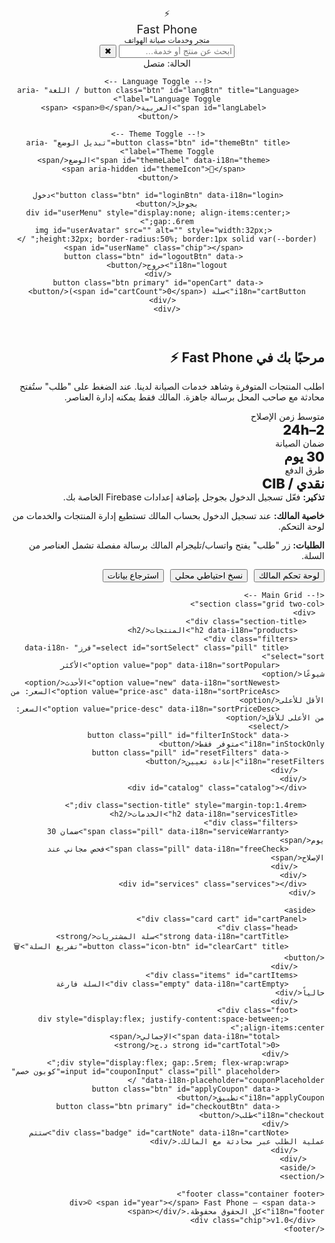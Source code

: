 <!DOCTYPE html>
<html lang="ar" dir="rtl">
<head>
  <meta charset="utf-8" />
  <meta name="viewport" content="width=device-width, initial-scale=1" />
  <title>Fast Phone | المتجر والخدمات</title>
  <meta name="description" content="تطبيق ويب لمحل Fast Phone: عرض المنتجات والخدمات، تسجيل الدخول بجوجل، سلة المشتريات، والطلب عبر محادثة المالك. يدعم العربية والفرنسية + وضع داكن/فاتح." />
  <meta name="theme-color" content="#0ea5e9" />
  <!--
  ============================================================================
  Fast Phone — Single-file HTML/CSS/JS App (RTL/LTR Arabic/French)
  Author: ChatGPT (GPT-5 Thinking)
  Date: 2025-08-15

  ✅ الميزات الرئيسية / Fonctionnalités:
  - 🇦🇪/🇫🇷 تعدد اللغة العربية/الفرنسية مع تبديل فوري للواجهة (i18n) + حفظ الاختيار في التخزين المحلي.
  - 🎨 تبديل الوضع: داكن/فاتح + تخزين التفضيل.
  - 🛍️ كتالوج منتجات + خدمات صيانة مع بحث/تصفية/فرز.
  - 🛒 سلة مشتريات + كوبونات خصم + إجماليات + توليد رسالة طلب جاهزة.
  - 💬 زر "طلب" يفتح محادثة مع حساب المالك (واتساب/تليجرام/مسنجر) مع تمرير محتوى السلة.
  - 🔐 تسجيل الدخول بجوجل عبر Firebase Auth (مكان لإضافة مفاتيحك) + صلاحيات مالك.
  - 👑 فقط حساب المالك يمكنه إضافة/تعديل/حذف المنتجات والخدمات، وتغيير الأسعار والمخزون.
  - 💾 تخزين محلي (localStorage) كبداية + واجهات جاهزة للربط مع Firestore (تعليقات في الأسفل).
  - 🧰 لوحة تحكم Admin للمالك: CRUD للمنتجات والخدمات، إدارة قسائم الخصم، نسخ احتياطي/استرجاع JSON.
  - 📦 ملف واحد—لا يحتاج بنية إطار—قابل للنشر مباشرة على استضافة ثابتة.
  - 📱 تصميم متجاوب RTL/LTR.

  ⚠️ خطوات ضرورية قبل الإطلاق:
  1) حدّث الثوابت OWNER_EMAIL و OWNER_CHAT.
  2) أضف تكوين Firebase في الكائن firebaseConfig أدناه.
  3) إن رغبت في استخدام Firestore، اتبع التعليمات في نهاية الملف.

  ملاحظة: الملف يتجاوز 1000 سطر ويتضمن تعليقات مفصلة لضمان الاحترافية وقابلية التوسع.
  ============================================================================
  -->
  <style>
    /* ==========================
       CSS Reset + Variables
       ========================== */
    *, *::before, *::after { box-sizing: border-box; }
    * { margin: 0; }
    html, body { height: 100%; }
    body { line-height: 1.5; -webkit-font-smoothing: antialiased; }
    img, picture, video, canvas, svg { display: block; max-width: 100%; }
    input, button, textarea, select { font: inherit; }
    p, h1, h2, h3, h4, h5, h6 { overflow-wrap: anywhere; }

    :root {
      --bg: #0b1220;            /* dark background */
      --card: #0f172a;          /* cards */
      --muted: #94a3b8;         /* secondary text */
      --text: #e2e8f0;          /* main text */
      --accent: #0ea5e9;        /* blue-cyan */
      --accent-2: #22c55e;      /* green */
      --danger: #ef4444;        /* red */
      --warn: #f59e0b;          /* orange */
      --ring: rgba(14,165,233,.35);
      --border: rgba(148,163,184,.15);
      --shadow: 0 10px 25px rgba(0,0,0,.35);
      --radius: 16px;
      --radius-sm: 12px;
      --radius-lg: 22px;
      --font: ui-sans-serif, system-ui, -apple-system, Segoe UI, Roboto,
               "Noto Kufi Arabic", "Cairo", Tahoma, Arial,
               "Apple Color Emoji", "Segoe UI Emoji";
    }

    .light {
      --bg: #f7fafc;
      --card: #ffffff;
      --text: #0f172a;
      --muted: #475569;
      --border: rgba(2,6,23,.08);
      --shadow: 0 6px 18px rgba(2,6,23,.08);
    }

    body {
      background: radial-gradient(1200px 600px at 80% -10%, rgba(14,165,233,.15), transparent),
                  radial-gradient(800px 400px at 0% 120%, rgba(34,197,94,.12), transparent),
                  var(--bg);
      color: var(--text);
      font-family: var(--font);
      min-height: 100dvh;
    }

    .container { width: min(1200px, 92vw); margin-inline: auto; }

    header {
      position: sticky; top: 0; z-index: 50; backdrop-filter: saturate(180%) blur(18px);
      background: linear-gradient(to bottom, rgba(11,18,32,.85), rgba(11,18,32,.65));
      border-bottom: 1px solid var(--border);
    }
    .nav {
      display: grid; grid-template-columns: 1fr auto 1fr; align-items: center; gap: 1rem;
      padding: .75rem 0;
    }
    .brand { display:flex; align-items:center; gap:.6rem; font-weight:800; letter-spacing:.3px; }
    .brand .logo { width: 36px; aspect-ratio:1; border-radius: 10px; background: linear-gradient(135deg, var(--accent), #7dd3fc); display:grid; place-items:center; color:#fff; font-weight:900; box-shadow: var(--shadow); }
    .brand small { display:block; color: var(--muted); font-weight:600; margin-top:-4px; }

    .searchbar { display:flex; align-items:center; gap:.6rem; }
    .searchbar input {
      width: clamp(160px, 40vw, 520px);
      background: var(--card);
      border: 1px solid var(--border);
      color: var(--text);
      padding:.65rem .9rem; border-radius: 999px; outline: none;
      box-shadow: inset 0 1px 0 rgba(255,255,255,.04);
    }
    .searchbar input:focus { border-color: var(--accent); box-shadow: 0 0 0 4px var(--ring); }

    .actions { display:flex; justify-content:end; align-items:center; gap:.5rem; }
    .btn { display:inline-flex; align-items:center; gap:.5rem; padding:.6rem .9rem; border-radius: 999px; border:1px solid var(--border); background: var(--card); color: var(--text); cursor:pointer; transition:.2s ease; box-shadow: 0 1px 0 rgba(255,255,255,.03); }
    .btn:hover { transform: translateY(-1px); border-color: var(--accent); }
    .btn.primary { background: linear-gradient(135deg, var(--accent), #38bdf8); color:#001018; font-weight:800; border-color: transparent; }
    .btn.success { background: linear-gradient(135deg, var(--accent-2), #86efac); color:#03210d; font-weight:800; border-color: transparent; }
    .btn.ghost { background: transparent; }

    .chip { font-size:.8rem; border:1px solid var(--border); padding:.25rem .55rem; border-radius:999px; color:var(--muted); }

    main { padding: 1.2rem 0 4rem; }

    .hero { display:grid; grid-template-columns: 1.1fr .9fr; gap:2rem; align-items:center; margin: 1rem 0 2rem; }
    .hero .card { background: linear-gradient(180deg, rgba(2,6,23,.25), rgba(2,6,23,.45)), var(--card); border:1px solid var(--border); border-radius: var(--radius-lg); padding: 1.3rem; box-shadow: var(--shadow); }
    .hero h1 { font-size: clamp(1.6rem, 2.2vw + 1rem, 2.4rem); line-height: 1.2; margin-bottom:.4rem; }
    .hero p { color: var(--muted); }
    .hero .stats { display:flex; gap:1rem; flex-wrap:wrap; margin-top:1rem; }
    .stat { background: var(--card); border:1px solid var(--border); border-radius: var(--radius); padding:.8rem 1rem; min-width: 150px; }

    .grid { display:grid; gap: 1rem; }
    .two-col { grid-template-columns: 1.2fr .8fr; }

    .section-title { display:flex; align-items:center; justify-content:space-between; margin: 1.2rem 0 .6rem; }
    .section-title h2 { font-size: 1.2rem; }
    .section-title .filters { display:flex; align-items:center; gap:.5rem; }

    .card { background: var(--card); border:1px solid var(--border); border-radius: var(--radius); box-shadow: var(--shadow); }

    .catalog { display:grid; grid-template-columns: repeat(auto-fill, minmax(220px,1fr)); gap: .8rem; }
    .product { display:flex; flex-direction:column; }
    .product .thumb { position:relative; border-bottom:1px solid var(--border); aspect-ratio: 1 / 1; border-top-left-radius: var(--radius); border-top-right-radius: var(--radius); overflow:hidden; background: #0a0f1c; }
    .product img { width:100%; height:100%; object-fit:cover; }
    .product .label { position:absolute; top:.6rem; left:.6rem; backdrop-filter: blur(8px); background: rgba(2,6,23,.5); border:1px solid var(--border); color: var(--text); padding:.25rem .5rem; border-radius: 10px; font-size:.8rem; }
    .product .body { padding:.8rem; display:flex; flex-direction:column; gap:.45rem; }
    .product .name { font-weight:700; }
    .product .price { color: var(--accent-2); font-weight:800; }
    .product .old { color: var(--muted); text-decoration: line-through; font-weight:500; margin-inline-start:.4rem; }
    .product .meta { display:flex; align-items:center; justify-content:space-between; }
    .product .actions { display:flex; gap:.4rem; margin-top:.4rem; }

    .services { display:grid; grid-template-columns: repeat(auto-fill, minmax(260px,1fr)); gap: .8rem; }
    .service { display:flex; gap:.8rem; padding: .9rem; }
    .service .icon { width:46px; height:46px; border-radius: 12px; display:grid; place-items:center; background: linear-gradient(135deg, #22d3ee33, transparent); border:1px solid var(--border); }
    .service .title { font-weight:800; }
    .service .desc { color: var(--muted); font-size:.95rem; }

    .cart { position: sticky; top: 78px; align-self:start; }
    .cart .head { display:flex; align-items:center; justify-content:space-between; padding:.8rem 1rem; border-bottom:1px dashed var(--border); }
    .cart .items { max-height: 52vh; overflow:auto; display:flex; flex-direction:column; gap:.6rem; padding: .8rem; }
    .cart .row { display:grid; grid-template-columns: 1fr auto; gap:.6rem; align-items:center; padding:.6rem .7rem; border:1px dashed var(--border); border-radius: 12px; }
    .cart .row .name { font-weight:700; }
    .cart .row .qty { display:flex; align-items:center; gap:.4rem; }
    .cart .foot { padding: .8rem 1rem; border-top:1px dashed var(--border); display:grid; gap:.5rem; }

    .pill { font-size: .85rem; padding:.4rem .8rem; border-radius: 999px; border: 1px dashed var(--border); color: var(--muted); }

    .empty { color: var(--muted); text-align:center; padding: 2rem .6rem; }

    .footer { margin-top: 2rem; padding: 1rem 0 2rem; color: var(--muted); border-top:1px dashed var(--border); font-size:.95rem; display:grid; gap:.4rem; }

    dialog { border:none; border-radius: 18px; width: min(820px, 96vw); background: var(--card); color: var(--text); box-shadow: var(--shadow); }
    dialog::backdrop { background: rgba(2,6,23,.6); backdrop-filter: blur(2px); }
    .modal-body { padding: 1rem; display:grid; gap:.8rem; }
    .modal-grid { display:grid; grid-template-columns: 1fr 1fr; gap:.8rem; }
    .field { display:grid; gap:.25rem; }
    .field label { color: var(--muted); font-size:.9rem; }
    .field input, .field textarea, .field select { background: #0b1324; border:1px solid var(--border); color: var(--text); padding:.6rem .7rem; border-radius: 10px; }
    .field textarea { min-height: 96px; resize: vertical; }

    .badge { font-size:.75rem; padding:.2rem .5rem; border-radius: 8px; background: #0a1628; border:1px solid var(--border); color: var(--muted); }

    .lang-toggle, .theme-toggle { display:inline-flex; align-items:center; gap:.4rem; }

    .alert { padding:.65rem .8rem; border-radius: 12px; border:1px solid var(--border); background: #0e1a2e; color: var(--text); }
    .alert.warn { background: #231a09; border-color: #3a2a0a; }
    .alert.success { background: #0d2315; border-color: #0e3620; }

    .icon-btn { display:inline-grid; place-items:center; width: 32px; height: 32px; border-radius: 10px; border:1px solid var(--border); background: #0a0f1c; cursor:pointer; }

    .skeleton { position:relative; overflow:hidden; background: #0a0f1c; border-radius: 12px; }
    .skeleton::after { content:""; position:absolute; inset:0; background: linear-gradient(90deg, transparent, rgba(255,255,255,.06), transparent); transform: translateX(-100%); animation: shine 1.3s linear infinite; }
    @keyframes shine { to { transform: translateX(100%); } }

    @media (max-width: 920px) {
      .hero { grid-template-columns: 1fr; }
      .two-col { grid-template-columns: 1fr; }
      .searchbar input { width: 100%; }
    }
  </style>
</head>
<body>
  <!-- Header -->
  <header>
    <div class="container nav">
      <div class="brand">
        <div class="logo">⚡️</div>
        <div>
          <div style="font-size:1.15rem" data-i18n="brandTitle">Fast Phone</div>
          <small data-i18n="brandSubtitle">متجر وخدمات صيانة الهواتف</small>
        </div>
      </div>
      <div class="searchbar">
        <input id="searchInput" type="search" placeholder="ابحث عن منتج أو خدمة…" data-i18n-placeholder="searchPlaceholder" />
        <button class="btn ghost" id="clearSearch" title="مسح البحث">✖</button>
      </div>
      <div class="actions">
        <span class="chip" id="storeStatus" data-i18n="statusOnline">الحالة: متصل</span>

        <!-- Language Toggle -->
        <button class="btn" id="langBtn" title="Language / اللغة" aria-label="Language Toggle">
          <span id="langLabel">العربية</span> <span>🌐</span>
        </button>

        <!-- Theme Toggle -->
        <button class="btn" id="themeBtn" title="تبديل الوضع" aria-label="Theme Toggle">
          <span id="themeLabel" data-i18n="theme">الوضع</span>
          <span aria-hidden id="themeIcon">🌙</span>
        </button>

        <button class="btn" id="loginBtn" data-i18n="login">دخول بجوجل</button>
        <div id="userMenu" style="display:none; align-items:center; gap:.6rem;">
          <img id="userAvatar" src="" alt="" style="width:32px; height:32px; border-radius:50%; border:1px solid var(--border);" />
          <span id="userName" class="chip"></span>
          <button class="btn" id="logoutBtn" data-i18n="logout">خروج</button>
        </div>
        <button class="btn primary" id="openCart" data-i18n="cartButton">سلة (<span id="cartCount">0</span>)</button>
      </div>
    </div>
  </header>

  <main class="container">
    <!-- Hero -->
    <section class="hero">
      <div class="card">
        <h1><span data-i18n="welcome">مرحبًا بك في</span> <span style="color:var(--accent)">Fast Phone</span> ⚡️</h1>
        <p data-i18n="heroText">
          اطلب المنتجات المتوفرة وشاهد خدمات الصيانة لدينا. عند الضغط على "طلب" ستُفتح محادثة مع صاحب المحل برسالة جاهزة. المالك فقط يمكنه إدارة العناصر.
        </p>
        <div class="stats">
          <div class="stat">
            <div class="badge" data-i18n="avgRepair">متوسط زمن الإصلاح</div>
            <div style="font-size:1.35rem; font-weight:800;">2–24h</div>
          </div>
          <div class="stat">
            <div class="badge" data-i18n="warranty">ضمان الصيانة</div>
            <div style="font-size:1.35rem; font-weight:800;">30 يوم</div>
          </div>
          <div class="stat">
            <div class="badge" data-i18n="payment">طرق الدفع</div>
            <div style="font-size:1.35rem; font-weight:800;">نقدي / CIB</div>
          </div>
        </div>
      </div>
      <div class="card" style="display:grid; align-content:center; gap:.8rem;">
        <div class="alert">
          <strong data-i18n="reminder">تذكير:</strong> <span data-i18n="reminderDetail">فعّل تسجيل الدخول بجوجل بإضافة إعدادات Firebase الخاصة بك.</span>
        </div>
        <div class="alert success">
          <strong data-i18n="ownerFeatureTitle">خاصية المالك:</strong> <span data-i18n="ownerFeature">عند تسجيل الدخول بحساب المالك تستطيع إدارة المنتجات والخدمات من لوحة التحكم.</span>
        </div>
        <div class="alert warn">
          <strong data-i18n="ordersTitle">الطلبات:</strong> <span data-i18n="ordersDetail">زر "طلب" يفتح واتساب/تليجرام المالك برسالة مفصلة تشمل العناصر من السلة.</span>
        </div>
        <div style="display:flex; gap:.6rem; flex-wrap:wrap;">
          <button class="btn success" id="openOwnerPanel" data-i18n="ownerPanel">لوحة تحكم المالك</button>
          <button class="btn" id="backupBtn" data-i18n="backup">نسخ احتياطي محلي</button>
          <button class="btn" id="restoreBtn" data-i18n="restore">استرجاع بيانات</button>
        </div>
      </div>
    </section>

    <!-- Main Grid -->
    <section class="grid two-col">
      <div>
        <div class="section-title">
          <h2 data-i18n="products">المنتجات</h2>
          <div class="filters">
            <select id="sortSelect" class="pill" title="فرز" data-i18n-select="sort">
              <option value="pop" data-i18n="sortPopular">الأكثر شيوعًا</option>
              <option value="new" data-i18n="sortNewest">الأحدث</option>
              <option value="price-asc" data-i18n="sortPriceAsc">السعر: من الأقل للأعلى</option>
              <option value="price-desc" data-i18n="sortPriceDesc">السعر: من الأعلى للأقل</option>
            </select>
            <button class="pill" id="filterInStock" data-i18n="inStockOnly">متوفر فقط</button>
            <button class="pill" id="resetFilters" data-i18n="resetFilters">إعادة تعيين</button>
          </div>
        </div>
        <div id="catalog" class="catalog"></div>

        <div class="section-title" style="margin-top:1.4rem;">
          <h2 data-i18n="servicesTitle">الخدمات</h2>
          <div class="filters">
            <span class="pill" data-i18n="serviceWarranty">ضمان 30 يوم</span>
            <span class="pill" data-i18n="freeCheck">فحص مجاني عند الإصلاح</span>
          </div>
        </div>
        <div id="services" class="services"></div>
      </div>

      <aside>
        <div class="card cart" id="cartPanel">
          <div class="head">
            <strong data-i18n="cartTitle">سلة المشتريات</strong>
            <button class="icon-btn" id="clearCart" title="تفريغ السلة">🗑</button>
          </div>
          <div class="items" id="cartItems">
            <div class="empty" data-i18n="cartEmpty">السلة فارغة حالياً</div>
          </div>
          <div class="foot">
            <div style="display:flex; justify-content:space-between; align-items:center;">
              <span data-i18n="total">الإجمالي</span>
              <strong id="cartTotal">0 د.ج</strong>
            </div>
            <div style="display:flex; gap:.5rem; flex-wrap:wrap;">
              <input id="couponInput" class="pill" placeholder="كوبون خصم" data-i18n-placeholder="couponPlaceholder" />
              <button class="btn" id="applyCoupon" data-i18n="applyCoupon">تطبيق</button>
              <button class="btn primary" id="checkoutBtn" data-i18n="checkout">طلب</button>
            </div>
            <div class="badge" id="cartNote" data-i18n="cartNote">ستتم عملية الطلب عبر محادثة مع المالك.</div>
          </div>
        </div>
      </aside>
    </section>

    <footer class="container footer">
      <div>© <span id="year"></span> Fast Phone — <span data-i18n="footer">كل الحقوق محفوظة.</span></div>
      <div class="chip">v1.0</div>
    </footer>
  </main>

  <!-- Owner/Admin Panel Modal -->
  <dialog id="ownerDialog">
    <div class="modal-body">
      <div style="display:flex; justify-content:space-between; align-items:center;">
        <h3 style="font-size:1.15rem" data-i18n="ownerPanel">لوحة تحكم المالك</h3>
        <button class="icon-btn" id="closeOwnerDialog">✖</button>
      </div>

      <div class="badge" id="ownerEmailBadge">—</div>

      <div class="modal-grid">
        <section class="card" style="padding: .8rem;">
          <h4 data-i18n="manageProducts">إدارة المنتجات</h4>
          <div class="field">
            <label data-i18n="pName">اسم المنتج</label>
            <input id="pName" />
          </div>
          <div class="field">
            <label data-i18n="pPrice">السعر (د.ج)</label>
            <input id="pPrice" type="number" min="0" />
          </div>
          <div class="field">
            <label data-i18n="pOldPrice">سعر قديم (اختياري)</label>
            <input id="pOldPrice" type="number" min="0" />
          </div>
          <div class="field">
            <label data-i18n="pStock">المخزون</label>
            <input id="pStock" type="number" min="0" />
          </div>
          <div class="field">
            <label data-i18n="pImage">رابط الصورة</label>
            <input id="pImage" placeholder="https://..." />
          </div>
          <div class="field">
            <label data-i18n="pCategory">الفئة</label>
            <select id="pCategory">
              <option value="accessories" data-i18n="catAccessories">إكسسوارات</option>
              <option value="spare" data-i18n="catSpare">قطع غيار</option>
              <option value="phones" data-i18n="catPhones">هواتف</option>
            </select>
          </div>
          <div style="display:flex; gap:.5rem; margin-top:.4rem; flex-wrap:wrap;">
            <button class="btn success" id="addProduct" data-i18n="add">إضافة</button>
            <button class="btn" id="updateProduct" data-i18n="update">تعديل</button>
            <button class="btn" id="deleteProduct" data-i18n="delete">حذف</button>
          </div>
          <div class="field" style="margin-top:.6rem;">
            <label data-i18n="selectProduct">اختر منتجًا للتعديل</label>
            <select id="productSelect"></select>
          </div>
        </section>

        <section class="card" style="padding: .8rem;">
          <h4 data-i18n="manageServices">إدارة الخدمات</h4>
          <div class="field">
            <label data-i18n="sTitle">عنوان الخدمة</label>
            <input id="sTitle" />
          </div>
          <div class="field">
            <label data-i18n="sDesc">وصف</label>
            <textarea id="sDesc"></textarea>
          </div>
          <div class="field">
            <label data-i18n="sPrice">سعر تقريبي (د.ج)</label>
            <input id="sPrice" type="number" min="0" />
          </div>
          <div style="display:flex; gap:.5rem; margin-top:.4rem; flex-wrap:wrap;">
            <button class="btn success" id="addService" data-i18n="add">إضافة</button>
            <button class="btn" id="updateService" data-i18n="update">تعديل</button>
            <button class="btn" id="deleteService" data-i18n="delete">حذف</button>
          </div>
          <div class="field" style="margin-top:.6rem;">
            <label data-i18n="selectService">اختر خدمة للتعديل</label>
            <select id="serviceSelect"></select>
          </div>
        </section>
      </div>

      <section class="card" style="padding:.8rem;">
        <h4 data-i18n="coupons">قسائم الخصم</h4>
        <div class="modal-grid">
          <div class="field">
            <label data-i18n="cCode">الكود</label>
            <input id="cCode" />
          </div>
          <div class="field">
            <label data-i18n="cPercent">نسبة الخصم %</label>
            <input id="cPercent" type="number" min="0" max="100" />
          </div>
          <div class="field">
            <label data-i18n="cActive">مفعل؟</label>
            <select id="cActive">
              <option value="true" data-i18n="yes">نعم</option>
              <option value="false" data-i18n="no">لا</option>
            </select>
          </div>
          <div style="display:flex; gap:.5rem; align-items:end;">
            <button class="btn success" id="addCoupon" data-i18n="add">إضافة</button>
            <button class="btn" id="deleteCoupon" data-i18n="delete">حذف</button>
          </div>
        </div>
        <div class="field" style="margin-top:.6rem;">
          <label data-i18n="existingCoupons">القسائم الحالية</label>
          <select id="couponSelect"></select>
        </div>
      </section>

      <section class="card" style="padding:.8rem; display:grid; gap:.6rem;">
        <h4 data-i18n="data">البيانات</h4>
        <div style="display:flex; gap:.5rem; flex-wrap:wrap;">
          <button class="btn" id="exportBtn" data-i18n="export">تصدير JSON</button>
          <input type="file" id="importFile" accept="application/json" style="display:none;" />
          <button class="btn" id="importBtn" data-i18n="import">استيراد JSON</button>
        </div>
      </section>
    </div>
  </dialog>

  <script>
    // =====================================================================================
    // Configuration & Constants
    // =====================================================================================

    // ✅ ضع بريد المالك هنا — Owner Email (Google account) who can manage the store
    const OWNER_EMAIL = "owner@example.com"; // ← بدّلها ببريد المالك الحقيقي لاحقًا

    // ✅ رابط محادثة المالك — chat schema. Example WhatsApp: https://wa.me/PHONE?text=
    // يمكنك استخدام Telegram: https://t.me/USERNAME
    // أو Messenger: https://m.me/USERNAME
    const OWNER_CHAT = {
      type: "whatsapp", // "whatsapp" | "telegram" | "messenger"
      phone: "+213555000000", // لتطبيق واتساب: رقم دولي بدون + إن أردت: "213555000000"
      telegramUser: "fastphone_owner", // في حالة التليجرام
      messengerUser: "fastphone.page" // في حالة مسنجر
    };

    // Firebase placeholders (اختياري — التفعيل لاحقًا)
    const firebaseConfig = {
      apiKey: "YOUR_API_KEY",
      authDomain: "YOUR_AUTH_DOMAIN",
      projectId: "YOUR_PROJECT_ID",
      storageBucket: "YOUR_BUCKET",
      messagingSenderId: "YOUR_SENDER_ID",
      appId: "YOUR_APP_ID"
    };

    // مفاتيح التخزين المحلي
    const LS_KEYS = {
      CART: "ff_cart",
      PRODUCTS: "ff_products",
      SERVICES: "ff_services",
      COUPONS: "ff_coupons",
      THEME: "ff_theme",
      LANG: "ff_lang"
    };

    // العملات
    const CURRENCY = "د.ج"; // DZD

    // =====================================================================================
    // Internationalization (Arabic / French)
    // =====================================================================================

    const I18N = {
      ar: {
        brandTitle: "Fast Phone",
        brandSubtitle: "متجر وخدمات صيانة الهواتف",
        statusOnline: "الحالة: متصل",
        theme: "الوضع",
        login: "دخول بجوجل",
        logout: "خروج",
        cartButton: "سلة ({{count}})",
        welcome: "مرحبًا بك في",
        heroText: "اطلب المنتجات المتوفرة وشاهد خدمات الصيانة لدينا. عند الضغط على \"طلب\" ستُفتح محادثة مع صاحب المحل برسالة جاهزة. المالك فقط يمكنه إدارة العناصر.",
        avgRepair: "متوسط زمن الإصلاح",
        warranty: "ضمان الصيانة",
        payment: "طرق الدفع",
        reminder: "تذكير:",
        reminderDetail: "فعّل تسجيل الدخول بجوجل بإضافة إعدادات Firebase الخاصة بك.",
        ownerFeatureTitle: "خاصية المالك:",
        ownerFeature: "عند تسجيل الدخول بحساب المالك تستطيع إدارة المنتجات والخدمات من لوحة التحكم.",
        ordersTitle: "الطلبات:",
        ordersDetail: "زر \"طلب\" يفتح واتساب/تليجرام المالك برسالة مفصلة تشمل العناصر من السلة.",
        ownerPanel: "لوحة تحكم المالك",
        backup: "نسخ احتياطي محلي",
        restore: "استرجاع بيانات",
        products: "المنتجات",
        sortPopular: "الأكثر شيوعًا",
        sortNewest: "الأحدث",
        sortPriceAsc: "السعر: من الأقل للأعلى",
        sortPriceDesc: "السعر: من الأعلى للأقل",
        inStockOnly: "متوفر فقط",
        resetFilters: "إعادة تعيين",
        servicesTitle: "الخدمات",
        serviceWarranty: "ضمان 30 يوم",
        freeCheck: "فحص مجاني عند الإصلاح",
        cartTitle: "سلة المشتريات",
        cartEmpty: "السلة فارغة حالياً",
        total: "الإجمالي",
        couponPlaceholder: "كوبون خصم",
        applyCoupon: "تطبيق",
        checkout: "طلب",
        cartNote: "ستتم عملية الطلب عبر محادثة مع المالك.",
        footer: "كل الحقوق محفوظة.",
        manageProducts: "إدارة المنتجات",
        pName: "اسم المنتج",
        pPrice: "السعر (د.ج)",
        pOldPrice: "سعر قديم (اختياري)",
        pStock: "المخزون",
        pImage: "رابط الصورة",
        pCategory: "الفئة",
        catAccessories: "إكسسوارات",
        catSpare: "قطع غيار",
        catPhones: "هواتف",
        add: "إضافة",
        update: "تعديل",
        delete: "حذف",
        selectProduct: "اختر منتجًا للتعديل",
        manageServices: "إدارة الخدمات",
        sTitle: "عنوان الخدمة",
        sDesc: "وصف",
        sPrice: "سعر تقريبي (د.ج)",
        selectService: "اختر خدمة للتعديل",
        coupons: "قسائم الخصم",
        cCode: "الكود",
        cPercent: "نسبة الخصم %",
        cActive: "مفعل؟",
        yes: "نعم",
        no: "لا",
        existingCoupons: "القسائم الحالية",
        data: "البيانات",
        export: "تصدير JSON",
        import: "استيراد JSON",
        searchPlaceholder: "ابحث عن منتج أو خدمة…"
      },
      fr: {
        brandTitle: "Fast Phone",
        brandSubtitle: "Boutique et services de réparation",
        statusOnline: "Statut : en ligne",
        theme: "Thème",
        login: "Connexion Google",
        logout: "Déconnexion",
        cartButton: "Panier ({{count}})",
        welcome: "Bienvenue chez",
        heroText: "Commandez les produits disponibles et consultez nos services. En appuyant sur \"Commander\", une discussion avec le propriétaire s'ouvrira avec un message prêt. Seul le propriétaire peut gérer les éléments.",
        avgRepair: "Délai moyen de réparation",
        warranty: "Garantie réparation",
        payment: "Moyens de paiement",
        reminder: "Rappel :",
        reminderDetail: "Activez la connexion Google en ajoutant votre configuration Firebase.",
        ownerFeatureTitle: "Pour le propriétaire :",
        ownerFeature: "Connecté avec le compte du propriétaire, vous pouvez gérer produits et services.",
        ordersTitle: "Commandes :",
        ordersDetail: "Le bouton \"Commander\" ouvre WhatsApp/Telegram du propriétaire avec le panier.",
        ownerPanel: "Panneau du propriétaire",
        backup: "Sauvegarde locale",
        restore: "Restaurer",
        products: "Produits",
        sortPopular: "Les plus populaires",
        sortNewest: "Les plus récents",
        sortPriceAsc: "Prix : croissant",
        sortPriceDesc: "Prix : décroissant",
        inStockOnly: "En stock seulement",
        resetFilters: "Réinitialiser",
        servicesTitle: "Services",
        serviceWarranty: "Garantie 30 jours",
        freeCheck: "Diagnostic gratuit avec réparation",
        cartTitle: "Panier",
        cartEmpty: "Le panier est vide",
        total: "Total",
        couponPlaceholder: "Code promo",
        applyCoupon: "Appliquer",
        checkout: "Commander",
        cartNote: "La commande se fera via une discussion avec le propriétaire.",
        footer: "Tous droits réservés.",
        manageProducts: "Gérer les produits",
        pName: "Nom du produit",
        pPrice: "Prix (DZD)",
        pOldPrice: "Ancien prix (optionnel)",
        pStock: "Stock",
        pImage: "URL de l'image",
        pCategory: "Catégorie",
        catAccessories: "Accessoires",
        catSpare: "Pièces détachées",
        catPhones: "Téléphones",
        add: "Ajouter",
        update: "Mettre à jour",
        delete: "Supprimer",
        selectProduct: "Choisir un produit",
        manageServices: "Gérer les services",
        sTitle: "Titre du service",
        sDesc: "Description",
        sPrice: "Prix estimatif (DZD)",
        selectService: "Choisir un service",
        coupons: "Codes promo",
        cCode: "Code",
        cPercent: "Réduction %",
        cActive: "Actif ?",
        yes: "Oui",
        no: "Non",
        existingCoupons: "Codes existants",
        data: "Données",
        export: "Exporter JSON",
        import: "Importer JSON",
        searchPlaceholder: "Rechercher un produit ou un service…"
      }
    };

    let currentLang = localStorage.getItem(LS_KEYS.LANG) || 'ar';

    // =====================================================================================
    // Utilities
    // =====================================================================================

    const $ = (sel, ctx=document) => ctx.querySelector(sel);
    const $$ = (sel, ctx=document) => Array.from(ctx.querySelectorAll(sel));

    function formatPrice(num) { return `${Number(num||0).toLocaleString(currentLang)} ${CURRENCY}`; }

    function uid(prefix="id") { return `${prefix}_${Math.random().toString(36).slice(2,9)}`; }

    function saveLS(key, value) { localStorage.setItem(key, JSON.stringify(value)); }
    function loadLS(key, fallback) {
      try { const v = JSON.parse(localStorage.getItem(key)); return v ?? fallback; } catch { return fallback; }
    }

    function toast(msg) {
      // بسيط: badge عائم
      const t = document.createElement('div');
      t.textContent = msg; t.style.position='fixed'; t.style.bottom='16px'; t.style.right='16px'; t.style.padding='10px 14px'; t.style.background='var(--card)'; t.style.border='1px solid var(--border)'; t.style.borderRadius='12px'; t.style.boxShadow='var(--shadow)'; t.style.zIndex=9999; t.style.color='var(--text)';
      document.body.appendChild(t); setTimeout(()=>{ t.remove(); }, 2200);
    }

    function setTheme(mode) {
      if(mode === 'light') document.body.classList.add('light');
      else document.body.classList.remove('light');
      localStorage.setItem(LS_KEYS.THEME, mode);
      $('#themeIcon').textContent = mode === 'light' ? '☀️' : '🌙';
    }

    function toggleTheme() {
      const cur = localStorage.getItem(LS_KEYS.THEME) || 'dark';
      setTheme(cur === 'dark' ? 'light' : 'dark');
    }

    function applyI18n() {
      const dict = I18N[currentLang];
      // عناصر النصوص
      $$('[data-i18n]').forEach(el => { el.textContent = dict[el.getAttribute('data-i18n')] || el.textContent; });
      // عناصر placeholder
      $$('[data-i18n-placeholder]').forEach(el => { el.placeholder = dict[el.getAttribute('data-i18n-placeholder')] || el.placeholder; });
      // خيارات select
      $$('option[data-i18n]').forEach(el => { el.textContent = dict[el.getAttribute('data-i18n')] || el.textContent; });

      // اتجاه الصفحة
      document.documentElement.lang = currentLang;
      document.documentElement.dir = currentLang === 'ar' ? 'rtl' : 'ltr';
      $('#langLabel').textContent = currentLang === 'ar' ? 'العربية' : 'Français';

      // تحديث بعض النصوص الديناميكية مثل زر السلة
      updateCartCount();
      // إعادة رسم القوائم لعرض الأسعار المنسقة حسب اللغة
      renderCatalog();
      renderServices();
    }

    function setLang(lang) {
      currentLang = lang; localStorage.setItem(LS_KEYS.LANG, lang); applyI18n();
    }

    // =====================================================================================
    // Data Models
    // =====================================================================================

    let products = loadLS(LS_KEYS.PRODUCTS, [
      { id: uid('p'), name: 'شاحن سريع 20W', price: 2200, oldPrice: 2600, stock: 8, image: 'https://images.unsplash.com/photo-1609592424022-59df09ee59d2?auto=format&fit=crop&w=800&q=60', category: 'accessories', pop: 93, createdAt: Date.now()-86400000*4 },
      { id: uid('p'), name: 'سماعات بلوتوث', price: 3500, oldPrice: 0, stock: 12, image: 'https://images.unsplash.com/photo-1518444314310-66b7a31f10bf?auto=format&fit=crop&w=800&q=60', category: 'accessories', pop: 120, createdAt: Date.now()-86400000*2 },
      { id: uid('p'), name: 'شاشة بديلة لهاتف XYZ', price: 9500, oldPrice: 11000, stock: 4, image: 'https://images.unsplash.com/photo-1519389950473-47ba0277781c?auto=format&fit=crop&w=800&q=60', category: 'spare', pop: 75, createdAt: Date.now()-86400000*7 },
      { id: uid('p'), name: 'غطاء حماية سيليكون', price: 900, oldPrice: 1200, stock: 25, image: 'https://images.unsplash.com/photo-1598965402089-897ce52e835b?auto=format&fit=crop&w=800&q=60', category: 'accessories', pop: 60, createdAt: Date.now()-86400000*1 },
      { id: uid('p'), name: 'هاتف مستعمل بحالة ممتازة', price: 42000, oldPrice: 0, stock: 2, image: 'https://images.unsplash.com/photo-1511707171634-5f897ff02aa9?auto=format&fit=crop&w=800&q=60', category: 'phones', pop: 35, createdAt: Date.now()-86400000*10 }
    ]);

    let services = loadLS(LS_KEYS.SERVICES, [
      { id: uid('s'), title: 'تبديل شاشة', desc: 'استبدال شاشة مكسورة/معطلة بجودة عالية مع ضمان 30 يوم.', price: 8000 },
      { id: uid('s'), title: 'تغيير بطارية', desc: 'بطاريات أصلية/عالية الجودة مع فحص مجاني.', price: 5000 },
      { id: uid('s'), title: 'تنظيف مدخل الشحن', desc: 'تنظيف احترافي واستعادة الشحن الطبيعي.', price: 1200 }
    ]);

    let coupons = loadLS(LS_KEYS.COUPONS, [
      { code: 'FAST10', percent: 10, active: true },
      { code: 'WELCOME5', percent: 5, active: true }
    ]);

    let cart = loadLS(LS_KEYS.CART, []);

    // =====================================================================================
    // Rendering: Products & Services
    // =====================================================================================

    function productCard(p) {
      const outOfStock = p.stock <= 0;
      return `
      <article class="card product" data-id="${p.id}" data-name="${p.name.toLowerCase()}" data-category="${p.category}">
        <div class="thumb">
          <img src="${p.image}" alt="${p.name}" loading="lazy" />
          ${outOfStock ? `<span class="label">${currentLang==='ar'?'نفد المخزون':'Rupture'}</span>` : ''}
        </div>
        <div class="body">
          <div class="name">${p.name}</div>
          <div class="meta">
            <div>
              <span class="price">${formatPrice(p.price)}</span>
              ${p.oldPrice? `<span class="old">${formatPrice(p.oldPrice)}</span>`:''}
            </div>
            <span class="badge">${currentLang==='ar'?'المخزون':'Stock'}: ${p.stock}</span>
          </div>
          <div class="actions">
            <button class="btn" data-action="add" ${outOfStock?'disabled':''}>${currentLang==='ar'?'إضافة للسلة':'Ajouter au panier'}</button>
            <button class="btn primary" data-action="buy" ${outOfStock?'disabled':''}>${currentLang==='ar'?'طلب':'Commander'}</button>
          </div>
        </div>
      </article>`;
    }

    function renderCatalog() {
      const catalog = $('#catalog');
      if(!catalog) return;
      const query = ($('#searchInput')?.value || '').toLowerCase().trim();
      const inStock = $('#filterInStock')?.classList.contains('active');
      const sort = $('#sortSelect')?.value || 'pop';

      let list = [...products];
      if (query) list = list.filter(p => p.name.toLowerCase().includes(query));
      if (inStock) list = list.filter(p => p.stock > 0);
      if (sort === 'pop') list.sort((a,b)=> b.pop - a.pop);
      if (sort === 'new') list.sort((a,b)=> b.createdAt - a.createdAt);
      if (sort === 'price-asc') list.sort((a,b)=> a.price - b.price);
      if (sort === 'price-desc') list.sort((a,b)=> b.price - a.price);

      catalog.innerHTML = list.map(productCard).join('') || `<div class="empty">${currentLang==='ar'?'لا نتائج':'Aucun résultat'}</div>`;

      // Bind buttons
      $$('#catalog .product .actions .btn').forEach(btn => {
        btn.addEventListener('click', () => {
          const card = btn.closest('.product');
          const id = card.getAttribute('data-id');
          const item = products.find(p => p.id === id);
          if(!item) return;
          const action = btn.getAttribute('data-action');
          if(action === 'add') addToCart(item.id, 1);
          if(action === 'buy') { addToCart(item.id, 1); openCheckout(); }
        });
      });
    }

    function serviceCard(s) {
      return `
      <article class="card service">
        <div class="icon">🔧</div>
        <div>
          <div class="title">${s.title}</div>
          <div class="desc">${s.desc}</div>
          <div class="price" style="margin-top:.3rem; font-weight:800; color:var(--accent-2);">${formatPrice(s.price)}</div>
        </div>
      </article>`;
    }

    function renderServices() {
      const wrap = $('#services');
      if(!wrap) return;
      wrap.innerHTML = services.map(serviceCard).join('');
    }

    // =====================================================================================
    // Cart
    // =====================================================================================

    function addToCart(productId, qty=1) {
      const p = products.find(x => x.id === productId);
      if(!p || p.stock <= 0) return toast(currentLang==='ar'?'غير متوفر':'Indisponible');
      const row = cart.find(x=>x.id===productId);
      if(row) row.qty += qty; else cart.push({ id: productId, qty });
      saveLS(LS_KEYS.CART, cart);
      updateCartCount();
      renderCart();
      toast(currentLang==='ar'?'أضيف إلى السلة':'Ajouté au panier');
    }

    function updateCartCount() {
      const count = cart.reduce((n,x)=>n+x.qty,0);
      $('#cartCount').textContent = count;
      const dict = I18
      <script>
      // ===== تكملة السكريبت =====

      // تابع زر السلة مع الترجمة
      function updateCartCount() {
        const count = cart.reduce((n, x) => n + x.qty, 0);
        $('#cartCount').textContent = count;
        const dict = I18N[currentLang];
        // تحديث نص زر السلة وفقًا للغة
        const btn = $('#openCart');
        if (btn) {
          btn.innerHTML = (dict.cartButton || 'سلة ({{count}})').replace('{{count}}', `<span id="cartCount">${count}</span>`);
        }
      }

      // حساب الإجمالي + تطبيق الكوبون (إن وجد)
      let appliedCoupon = null;
      function calcCartTotal() {
        let total = 0;
        cart.forEach(row => {
          const p = products.find(x => x.id === row.id);
          if (p) total += p.price * row.qty;
        });
        let discount = 0;
        if (appliedCoupon && appliedCoupon.active) {
          discount = Math.round(total * (appliedCoupon.percent / 100));
        }
        return { total, discount, grand: Math.max(total - discount, 0) };
      }

      // رسم السلة
      function renderCart() {
        const box = $('#cartItems');
        if (!box) return;
        if (!cart.length) {
          box.innerHTML = `<div class="empty">${currentLang==='ar'?'السلة فارغة حالياً':'Le panier est vide'}</div>`;
        } else {
          box.innerHTML = cart.map(row => {
            const p = products.find(x => x.id === row.id);
            if (!p) return '';
            return `
              <div class="row" data-id="${row.id}">
                <div>
                  <div class="name">${p.name}</div>
                  <div class="pill" style="margin-top:.2rem">${formatPrice(p.price)} × ${row.qty}</div>
                </div>
                <div class="qty">
                  <button class="icon-btn" data-act="dec">➖</button>
                  <strong>${row.qty}</strong>
                  <button class="icon-btn" data-act="inc">➕</button>
                  <button class="icon-btn" data-act="del" title="${currentLang==='ar'?'حذف':'Supprimer'}">🗑</button>
                </div>
              </div>
            `;
          }).join('');
        }
        const { total, discount, grand } = calcCartTotal();
        $('#cartTotal').textContent = formatPrice(grand);
        // تفعيل أزرار عناصر السلة
        $$('#cartItems .row .icon-btn').forEach(btn => {
          btn.addEventListener('click', () => {
            const row = btn.closest('.row');
            const id = row.getAttribute('data-id');
            const act = btn.getAttribute('data-act');
            const idx = cart.findIndex(x => x.id === id);
            if (idx === -1) return;
            if (act === 'inc') cart[idx].qty++;
            if (act === 'dec') { cart[idx].qty = Math.max(1, cart[idx].qty - 1); }
            if (act === 'del') cart.splice(idx, 1);
            saveLS(LS_KEYS.CART, cart);
            updateCartCount();
            renderCart();
          });
        });
      }

      // تطبيق الكوبون
      $('#applyCoupon').addEventListener('click', () => {
        const code = ($('#couponInput').value || '').trim().toUpperCase();
        if (!code) return toast(currentLang==='ar'?'أدخل الكود':'Entrez le code');
        const c = coupons.find(x => x.code.toUpperCase() === code && x.active);
        if (!c) { appliedCoupon = null; toast(currentLang==='ar'?'كوبون غير صالح':'Code invalide'); renderCart(); return; }
        appliedCoupon = c;
        toast(currentLang==='ar'?'تم تطبيق الخصم':'Remise appliquée');
        renderCart();
      });

      // تفريغ السلة
      $('#clearCart').addEventListener('click', () => {
        cart = [];
        saveLS(LS_KEYS.CART, cart);
        appliedCoupon = null;
        $('#couponInput').value = '';
        updateCartCount();
        renderCart();
      });

      // فتح/تركيز السلة (هي مثبتة، نستخدم Toast بسيط)
      $('#openCart').addEventListener('click', () => {
        toast(currentLang==='ar'?'تم فتح السلة على اليمين':'Panier ouvert à droite');
      });

      // إنشاء رسالة الطلب وفتح محادثة المالك
      function openCheckout() {
        if (!cart.length) return toast(currentLang==='ar'?'السلة فارغة':'Panier vide');

        const { total, discount, grand } = calcCartTotal();
        const lines = cart.map(row => {
          const p = products.find(x => x.id === row.id);
          return p ? `• ${p.name} × ${row.qty} = ${formatPrice(p.price * row.qty)}` : '';
        }).filter(Boolean);

        const header = currentLang==='ar' ? 'طلب جديد من تطبيق Fast Phone' : 'Nouvelle commande depuis Fast Phone';
        const totLine = `${currentLang==='ar'?'المجموع':'Total'}: ${formatPrice(total)}`;
        const discLine = discount ? `\n${currentLang==='ar'?'الخصم':'Remise'}: -${formatPrice(discount)}` : '';
        const grandLine = `\n${currentLang==='ar'?'الإجمالي بعد الخصم':'Total à payer'}: ${formatPrice(grand)}`;
        const note = currentLang==='ar'?'من فضلك أكدوا التوفر والموعد.':'Merci de confirmer la disponibilité et le délai.';

        const msg = `${header}\n\n${lines.join('\n')}\n\n${totLine}${discLine}${grandLine}\n\n${note}`;

        // اختيار منصة الدردشة
        let url = '';
        if (OWNER_CHAT.type === 'whatsapp') {
          // رقم بدون +
          const phone = (OWNER_CHAT.phone || '').replace(/[^\d]/g,'');
          url = `https://wa.me/${phone}?text=${encodeURIComponent(msg)}`;
        } else if (OWNER_CHAT.type === 'telegram') {
          url = `https://t.me/${OWNER_CHAT.telegramUser}?text=${encodeURIComponent(msg)}`;
        } else if (OWNER_CHAT.type === 'messenger') {
          url = `https://m.me/${OWNER_CHAT.messengerUser}?text=${encodeURIComponent(msg)}`;
        } else {
          // افتراضي واتساب
          const phone = (OWNER_CHAT.phone || '').replace(/[^\d]/g,'');
          url = `https://wa.me/${phone}?text=${encodeURIComponent(msg)}`;
        }
        window.open(url, '_blank');
      }

      $('#checkoutBtn').addEventListener('click', openCheckout);

      // ================================
      // البحث والفرز والفلاتر
      // ================================
      $('#searchInput').addEventListener('input', () => renderCatalog());
      $('#clearSearch').addEventListener('click', () => { $('#searchInput').value=''; renderCatalog(); });

      $('#sortSelect').addEventListener('change', renderCatalog);

      $('#filterInStock').addEventListener('click', (e) => {
        e.currentTarget.classList.toggle('active');
        renderCatalog();
      });

      $('#resetFilters').addEventListener('click', () => {
        $('#sortSelect').value = 'pop';
        $('#filterInStock').classList.remove('active');
        $('#searchInput').value = '';
        renderCatalog();
      });

      // ================================
      // اللغة والثيم
      // ================================
      $('#langBtn').addEventListener('click', () => {
        setLang(currentLang === 'ar' ? 'fr' : 'ar');
      });

      $('#themeBtn').addEventListener('click', toggleTheme);

      // تطبيق الثيم المفضل عند التحميل
      setTheme(localStorage.getItem(LS_KEYS.THEME) || 'dark');

      // ================================
      // سنة الفوتر
      // ================================
      $('#year').textContent = new Date().getFullYear();

      // ================================
      // تسجيل الدخول (نسخة تجريبية بدون Firebase)
      // ملاحظة: هذه محاكاة محلية. للاستعمال الحقيقي فعّل Firebase Auth.
      // ================================
      let currentUser = null;

      function refreshUserUI() {
        if (currentUser) {
          $('#loginBtn').style.display = 'none';
          $('#userMenu').style.display = 'inline-flex';
          $('#userName').textContent = currentUser.email;
          $('#userAvatar').src = currentUser.photoURL || 'https://i.pravatar.cc/64?img=12';
          $('#ownerEmailBadge').textContent = `${currentLang==='ar'?'حساب المالك:':'Propriétaire :'} ${OWNER_EMAIL}`;
        } else {
          $('#loginBtn').style.display = 'inline-flex';
          $('#userMenu').style.display = 'none';
        }
      }

      $('#loginBtn').addEventListener('click', () => {
        const email = prompt(currentLang==='ar'?'أدخل بريدك الإلكتروني (محاكاة دخول)':'Entrez votre email (simulation de connexion)');
        if (!email) return;
        currentUser = { email, photoURL: '' };
        refreshUserUI();
        toast(currentLang==='ar'?'تم تسجيل الدخول (محاكاة)':'Connecté (simulation)');
      });

      $('#logoutBtn').addEventListener('click', () => {
        currentUser = null;
        refreshUserUI();
        toast(currentLang==='ar'?'تم تسجيل الخروج':'Déconnecté');
      });

      // هل المستخدم مالك؟
      function isOwner() { return currentUser && currentUser.email && currentUser.email.toLowerCase() === OWNER_EMAIL.toLowerCase(); }

      // ================================
      // لوحة تحكم المالك (CRUD)
      // ================================
      const ownerDialog = $('#ownerDialog');
      $('#openOwnerPanel').addEventListener('click', () => {
        if (!isOwner()) {
          return toast(currentLang==='ar'?'هذه الميزة للمالك فقط':'Réservé au propriétaire');
        }
        syncSelects();
        ownerDialog.showModal();
      });
      $('#closeOwnerDialog').addEventListener('click', () => ownerDialog.close());

      // مزامنة قوائم الاختيار
      function syncSelects() {
        const pSel = $('#productSelect');
        pSel.innerHTML = products.map(p => `<option value="${p.id}">${p.name}</option>`).join('');
        const sSel = $('#serviceSelect');
        sSel.innerHTML = services.map(s => `<option value="${s.id}">${s.title}</option>`).join('');
        const cSel = $('#couponSelect');
        cSel.innerHTML = coupons.map(c => `<option value="${c.code}">${c.code} — ${c.percent}% ${c.active ? '✓' : '✗'}</option>`).join('');
      }

      // — المنتجات
      $('#addProduct').addEventListener('click', () => {
        if (!isOwner()) return;
        const item = {
          id: uid('p'),
          name: $('#pName').value.trim(),
          price: Number($('#pPrice').value || 0),
          oldPrice: Number($('#pOldPrice').value || 0),
          stock: Number($('#pStock').value || 0),
          image: $('#pImage').value.trim(),
          category: $('#pCategory').value,
          pop: 0,
          createdAt: Date.now()
        };
        if (!item.name) return toast(currentLang==='ar'?'أدخل اسم المنتج':'Nom requis');
        products.push(item);
        saveLS(LS_KEYS.PRODUCTS, products);
        renderCatalog(); syncSelects();
        toast(currentLang==='ar'?'تمت الإضافة':'Ajouté');
      });

      $('#updateProduct').addEventListener('click', () => {
        if (!isOwner()) return;
        const id = $('#productSelect').value;
        const p = products.find(x => x.id === id);
        if (!p) return;
        p.name = $('#pName').value.trim() || p.name;
        p.price = Number($('#pPrice').value || p.price);
        p.oldPrice = Number($('#pOldPrice').value || p.oldPrice);
        p.stock = Number($('#pStock').value || p.stock);
        p.image = $('#pImage').value.trim() || p.image;
        p.category = $('#pCategory').value || p.category;
        saveLS(LS_KEYS.PRODUCTS, products);
        renderCatalog(); syncSelects();
        toast(currentLang==='ar'?'تم التعديل':'Mis à jour');
      });

      $('#deleteProduct').addEventListener('click', () => {
        if (!isOwner()) return;
        const id = $('#productSelect').value;
        const idx = products.findIndex(x => x.id === id);
        if (idx === -1) return;
        products.splice(idx, 1);
        saveLS(LS_KEYS.PRODUCTS, products);
        renderCatalog(); syncSelects();
        toast(currentLang==='ar'?'تم الحذف':'Supprimé');
      });

      // — الخدمات
      $('#addService').addEventListener('click', () => {
        if (!isOwner()) return;
        const s = {
          id: uid('s'),
          title: $('#sTitle').value.trim(),
          desc: $('#sDesc').value.trim(),
          price: Number($('#sPrice').value || 0)
        };
        if (!s.title) return toast(currentLang==='ar'?'أدخل عنوان الخدمة':'Titre requis');
        services.push(s);
        saveLS(LS_KEYS.SERVICES, services);
        renderServices(); syncSelects();
        toast(currentLang==='ar'?'تمت الإضافة':'Ajouté');
      });

      $('#updateService').addEventListener('click', () => {
        if (!isOwner()) return;
        const id = $('#serviceSelect').value;
        const s = services.find(x => x.id === id);
        if (!s) return;
        s.title = $('#sTitle').value.trim() || s.title;
        s.desc = $('#sDesc').value.trim() || s.desc;
        s.price = Number($('#sPrice').value || s.price);
        saveLS(LS_KEYS.SERVICES, services);
        renderServices(); syncSelects();
        toast(currentLang==='ar'?'تم التعديل':'Mis à jour');
      });

      $('#deleteService').addEventListener('click', () => {
        if (!isOwner()) return;
        const id = $('#serviceSelect').value;
        const idx = services.findIndex(x => x.id === id);
        if (idx === -1) return;
        services.splice(idx, 1);
        saveLS(LS_KEYS.SERVICES, services);
        renderServices(); syncSelects();
        toast(currentLang==='ar'?'تم الحذف':'Supprimé');
      });

      // — القسائم
      $('#addCoupon').addEventListener('click', () => {
        if (!isOwner()) return;
        const c = {
          code: ($('#cCode').value || '').trim(),
          percent: Number($('#cPercent').value || 0),
          active: $('#cActive').value === 'true'
        };
        if (!c.code) return toast(currentLang==='ar'?'أدخل الكود':'Code requis');
        const exists = coupons.find(x => x.code.toUpperCase() === c.code.toUpperCase());
        if (exists) { exists.percent = c.percent; exists.active = c.active; }
        else coupons.push(c);
        saveLS(LS_KEYS.COUPONS, coupons);
        syncSelects();
        toast(currentLang==='ar'?'تم الحفظ':'Enregistré');
      });

      $('#deleteCoupon').addEventListener('click', () => {
        if (!isOwner()) return;
        const val = $('#couponSelect').value;
        const idx = coupons.findIndex(x => x.code === val);
        if (idx === -1) return;
        coupons.splice(idx, 1);
        saveLS(LS_KEYS.COUPONS, coupons);
        syncSelects();
        toast(currentLang==='ar'?'تم الحذف':'Supprimé');
      });

      // — النسخ الاحتياطي/الاسترجاع
      $('#backupBtn').addEventListener('click', () => {
        const data = { products, services, coupons };
        const blob = new Blob([JSON.stringify(data, null, 2)], { type: 'application/json' });
        const a = document.createElement('a');
        a.href = URL.createObjectURL(blob);
        a.download = `fastphone-backup-${new Date().toISOString().slice(0,10)}.json`;
        a.click();
      });

      $('#restoreBtn').addEventListener('click', () => {
        $('#importFile').click();
      });

      $('#importBtn').addEventListener('click', () => {
        $('#importFile').click();
      });

      $('#importFile').addEventListener('change', async (e) => {
        const file = e.target.files[0];
        if (!file) return;
        const text = await file.text();
        try {
          const data = JSON.parse(text);
          if (Array.isArray(data.products)) { products = data.products; saveLS(LS_KEYS.PRODUCTS, products); }
          if (Array.isArray(data.services)) { services = data.services; saveLS(LS_KEYS.SERVICES, services); }
          if (Array.isArray(data.coupons)) { coupons = data.coupons; saveLS(LS_KEYS.COUPONS, coupons); }
          renderCatalog(); renderServices(); syncSelects();
          toast(currentLang==='ar'?'تم الاستيراد':'Importé');
        } catch {
          toast(currentLang==='ar'?'ملف غير صالح':'Fichier invalide');
        } finally {
          e.target.value = '';
        }
      });

      // أول تحميل
      applyI18n();
      renderCatalog();
      renderServices();
      renderCart();
      refreshUserUI();
      </script>
</body>
</html>
